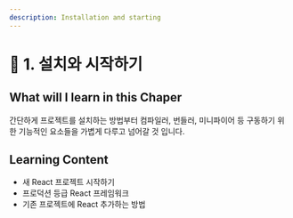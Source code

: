 ```yaml
---
description: Installation and starting
---
```


# 🔧 1. 설치와 시작하기

## What will I learn in this Chaper

간단하게 프로젝트를 설치하는 방법부터 컴파일러, 번들러, 미니파이어 등 구동하기 위한 기능적인 요소들을 가볍게 다루고 넘어갈 것 입니다.

## Learning Content

* 새 React 프로젝트 시작하기
* 프로덕션 등급 React 프레임워크
* 기존 프로젝트에 React 추가하는 방법
